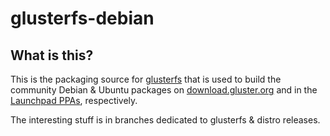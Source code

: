 glusterfs-debian
================

What is this?
---------------

This is the packaging source for [glusterfs] that is used to build the community Debian & Ubuntu packages on [download.gluster.org] and in the [Launchpad PPAs], respectively.

The interesting stuff is in branches dedicated to glusterfs & distro releases.

  [glusterfs]: http://gluster.org/
  [download.gluster.org]: http://download.gluster.org/pub/gluster/glusterfs/
  [Launchpad PPAs]: https://launchpad.net/~gluster
